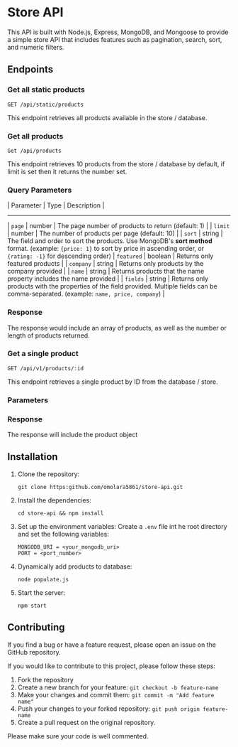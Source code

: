 # Store API
This API is built with Node.js, Express, MongoDB, and Mongoose to provide a simple store API that includes features such as pagination, search, sort, and numeric filters.

## Endpoints
### Get all static products
```
GET /api/static/products
```
This endpoint retrieves all products available in the store / database.

### Get all products
```
Get /api/products
```
This endpoint retrieves 10 products from the store / database by default, if limit is set then it returns the number set.

### Query Parameters
| Parameter | Type | Description |
  ---------   ----   -----------
| `page`    | number | The page number of products to return (default: 1) |
| `limit`   | number | The number of products per page (default: 10) |
| `sort`    | string | The field and order to sort the products. Use MongoDB's __sort method__ format. (example: `{price: 1}` to sort by price in ascending order, or `{rating: -1}` for descending order)
| `featured` | boolean | Returns only featured products |
| `company` | string | Returns only products by the company provided |
| `name` | string | Returns products that the name property includes the name provided |
| `fields` | string | Returns only products with the properties of the field provided. Multiple fields can be comma-separated. (example: `name, price, company`) |


### Response
The response would include an array of products, as well as the number or length of products returned.


### Get a single product
```
GET /api/v1/products/:id
```
This endpoint retrieves a single product by ID from the database / store.

### Parameters


### Response
The response will include the product object


## Installation
1. Clone the repository:
   ```
   git clone https:github.com/omolara5861/store-api.git
   ```

2. Install the dependencies:
   ```
   cd store-api && npm install
   ```

3. Set up the environment variables:
   Create a `.env` file int he root directory and set the following variables:
   ```
   MONGODB_URI = <your_mongodb_uri>
   PORT = <port_number>
   ```

4. Dynamically add products to database:
   ```
   node populate.js
   ```

5. Start the server:
   ````
   npm start
   ````


## Contributing
If you find a bug or have a feature request, please open an issue on the GitHub repository.

If you would like to contribute to this project, please follow these steps:

1. Fork the repository
2. Create a new branch for your feature: `git checkout -b feature-name`
3. Make your changes and commit them: `git commit -m "Add feature name"`
4. Push your changes to your forked repository: `git push origin feature-name`
5. Create a pull request on the original repository.

Please make sure your code is well commented.